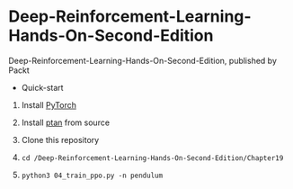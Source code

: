 # Deep-Reinforcement-Learning-Hands-On-Second-Edition
Deep-Reinforcement-Learning-Hands-On-Second-Edition, published by Packt

* Quick-start

1. Install [PyTorch](https://pytorch.org/)

2. Install [ptan](https://github.com/Shmuma/ptan) from source

3. Clone this repository

4. ```cd /Deep-Reinforcement-Learning-Hands-On-Second-Edition/Chapter19```

5. ```python3 04_train_ppo.py -n pendulum```
